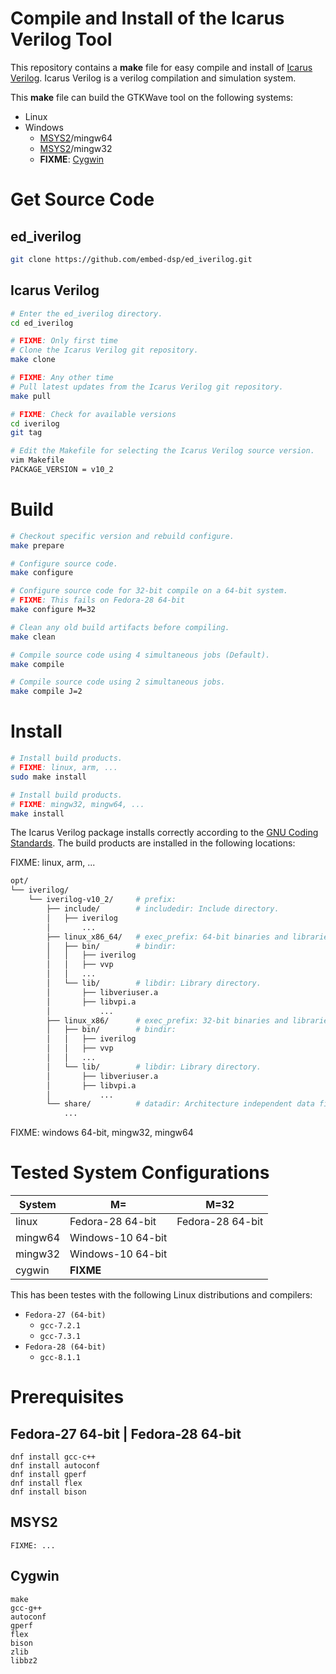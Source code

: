 
# Compile and Install of the Icarus Verilog Tool

This repository contains a **make** file for easy compile and install of [Icarus Verilog](http://iverilog.icarus.com).
Icarus Verilog is a verilog compilation and simulation system.

This **make** file can build the GTKWave tool on the following systems:
* Linux
* Windows
    * [MSYS2](https://www.msys2.org)/mingw64
    * [MSYS2](https://www.msys2.org)/mingw32
    * **FIXME**: [Cygwin](https://www.cygwin.com)


# Get Source Code

## ed_iverilog

```bash
git clone https://github.com/embed-dsp/ed_iverilog.git
```

## Icarus Verilog

```bash
# Enter the ed_iverilog directory.
cd ed_iverilog

# FIXME: Only first time
# Clone the Icarus Verilog git repository.
make clone

# FIXME: Any other time
# Pull latest updates from the Icarus Verilog git repository.
make pull
```

```bash
# FIXME: Check for available versions
cd iverilog
git tag

# Edit the Makefile for selecting the Icarus Verilog source version.
vim Makefile
PACKAGE_VERSION = v10_2
```


# Build

```bash
# Checkout specific version and rebuild configure.
make prepare
```

```bash
# Configure source code.
make configure

# Configure source code for 32-bit compile on a 64-bit system.
# FIXME: This fails on Fedora-28 64-bit
make configure M=32
```

```bash
# Clean any old build artifacts before compiling.
make clean
```

```bash
# Compile source code using 4 simultaneous jobs (Default).
make compile

# Compile source code using 2 simultaneous jobs.
make compile J=2
```


# Install

```bash
# Install build products.
# FIXME: linux, arm, ...
sudo make install

# Install build products.
# FIXME: mingw32, mingw64, ...
make install
```

The Icarus Verilog package installs correctly according to the
[GNU Coding Standards](https://www.gnu.org/prep/standards/standards.html).
The build products are installed in the following locations:

FIXME: linux, arm, ...
```bash
opt/
└── iverilog/
    └── iverilog-v10_2/     # prefix:
        ├── include/        # includedir: Include directory.
        │   ├── iverilog
        │       ...
        ├── linux_x86_64/   # exec_prefix: 64-bit binaries and libraries for Linux
        │   ├── bin/        # bindir:
        │   │   ├── iverilog
        │   │   ├── vvp
        │   │   ...
        │   └── lib/        # libdir: Library directory.
        │       ├── libveriuser.a
        │       ├── libvpi.a
        │           ...
        ├── linux_x86/      # exec_prefix: 32-bit binaries and libraries for Linux
        │   ├── bin/        # bindir:
        │   │   ├── iverilog
        │   │   ├── vvp
        │   │   ...
        │   └── lib/        # libdir: Library directory.
        │       ├── libveriuser.a
        │       ├── libvpi.a
        │           ...
        └── share/          # datadir: Architecture independent data files.
            ...
```

FIXME: windows 64-bit, mingw32, mingw64


# Tested System Configurations

System  | M=                | M=32  
--------|-------------------|-------------------
linux   | Fedora-28 64-bit  | Fedora-28 64-bit
mingw64 | Windows-10 64-bit |
mingw32 | Windows-10 64-bit |
cygwin  | **FIXME**         |

This has been testes with the following Linux distributions and compilers:
* `Fedora-27 (64-bit)`
    * `gcc-7.2.1`
    * `gcc-7.3.1`
* `Fedora-28 (64-bit)`
    * `gcc-8.1.1`


# Prerequisites

## Fedora-27 64-bit | Fedora-28 64-bit

```
dnf install gcc-c++
dnf install autoconf
dnf install gperf
dnf install flex
dnf install bison
```

## MSYS2
```
FIXME: ...
```

## Cygwin

```
make
gcc-g++
autoconf
gperf
flex
bison
zlib
libbz2
```
